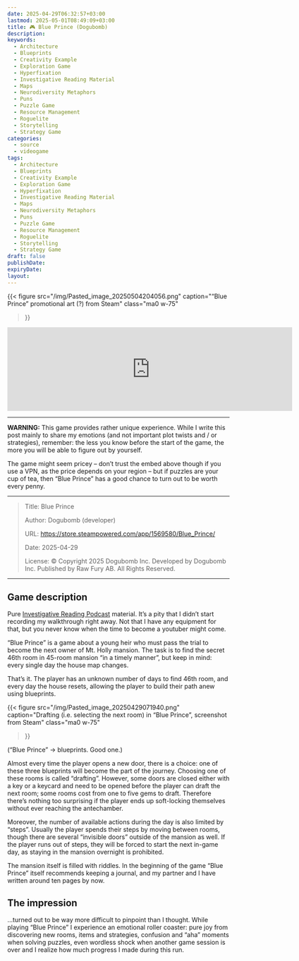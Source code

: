 ```yaml
---
date: 2025-04-29T06:32:57+03:00
lastmod: 2025-05-01T08:49:09+03:00
title: 🎮 Blue Prince (Dogubomb)
description: 
keywords:
  - Architecture
  - Blueprints
  - Creativity Example
  - Exploration Game
  - Hyperfixation
  - Investigative Reading Material
  - Maps
  - Neurodiversity Metaphors
  - Puns
  - Puzzle Game
  - Resource Management
  - Roguelite
  - Storytelling
  - Strategy Game
categories:
  - source
  - videogame
tags: 
  - Architecture
  - Blueprints
  - Creativity Example
  - Exploration Game
  - Hyperfixation
  - Investigative Reading Material
  - Maps
  - Neurodiversity Metaphors
  - Puns
  - Puzzle Game
  - Resource Management
  - Roguelite
  - Storytelling
  - Strategy Game
draft: false
publishDate: 
expiryDate: 
layout: 
---
```


{{< figure
  src="/img/Pasted_image_20250504204056.png"
  caption="“Blue Prince” promotional art (?) from Steam"
  class="ma0 w-75"
>}}

<iframe src="https://store.steampowered.com/widget/1569580/" frameborder="0" width="646" height="190"></iframe>

---

**WARNING:** This game provides rather unique experience. While I write this post mainly to share my emotions (and not important plot twists and / or strategies), remember: the less you know before the start of the game, the more you will be able to figure out by yourself.

The game might seem pricey – don’t trust the embed above though if you use a VPN, as the price depends on your region – but if puzzles are your cup of tea, then “Blue Prince” has a good chance to turn out to be worth every penny.
 
---

> Title: Blue Prince
> 
> Author: Dogubomb (developer)
> 
> URL: https://store.steampowered.com/app/1569580/Blue_Prince/
> 
> Date: 2025-04-29
> 
> License: © Copyright 2025 Dogubomb Inc. Developed by Dogubomb Inc. Published by Raw Fury AB. All Rights Reserved.

---

## Game description

Pure [Investigative Reading Podcast](https://cuprumbuddy.github.io/cuprum-garden/projects/investigative-reading-podcast/) material. It’s a pity that I didn’t start recording my walkthrough right away. Not that I have any equipment for that, but you never know when the time to become a youtuber might come.

“Blue Prince” is a game about a young heir who must pass the trial to become the next owner of Mt. Holly mansion. The task is to find the secret 46th room in 45-room mansion “in a timely manner”, but keep in mind: every single day the house map changes.

That’s it. The player has an unknown number of days to find 46th room, and every day the house resets, allowing the player to build their path anew using blueprints.

{{< figure
  src="/img/Pasted_image_20250429071940.png"
  caption="Drafting (i.e. selecting the next room) in “Blue Prince”, screenshot from Steam"
  class="ma0 w-75"
>}}

(“Blue Prince” → blueprints. Good one.)

Almost every time the player opens a new door, there is a choice: one of these three blueprints will become the part of the journey. Choosing one of these rooms is called “drafting”. However, some doors are closed either with a key or a keycard and need to be opened before the player can draft the next room; some rooms cost from one to five gems to draft. Therefore there’s nothing too surprising if the player ends up soft-locking themselves without ever reaching the antechamber.

Moreover, the number of available actions during the day is also limited by “steps”. Usually the player spends their steps by moving between rooms, though there are several “invisible doors” outside of the mansion as well. If the player runs out of steps, they will be forced to start the next in-game day, as staying in the mansion overnight is prohibited.

The mansion itself is filled with riddles. In the beginning of the game “Blue Prince” itself recommends keeping a journal, and my partner and I have written around ten pages by now.

## The impression
…turned out to be way more difficult to pinpoint than I thought. While playing “Blue Prince” I experience an emotional roller coaster: pure joy from discovering new rooms, items and strategies, confusion and “aha” moments when solving puzzles, even wordless shock when another game session is over and I realize how much progress I made during this run.

